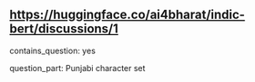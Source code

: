 ## https://huggingface.co/ai4bharat/indic-bert/discussions/1

contains_question: yes

question_part: Punjabi character set